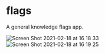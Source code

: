 # flags
A general knowledge flags app.

![Screen Shot 2021-02-18 at 16 18 33](https://user-images.githubusercontent.com/54336788/108370290-2bca1900-7205-11eb-9a13-986a3466804f.png)
![Screen Shot 2021-02-18 at 16 19 25](https://user-images.githubusercontent.com/54336788/108370680-967b5480-7205-11eb-9df2-13425f375457.png)
